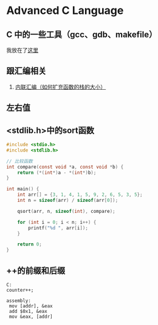 # Advanced C Language

## C 中的一些工具（gcc、gdb、makefile）
我放在了[这里](https://yaoyaolingbro.github.io/notebook/Missing%20semester/Linux/C/)

## 跟汇编相关

1. [内联汇编（如何扩充函数的栈的大小）](https://blog.csdn.net/qq_38600065/article/details/110321320)

## 左右值

## <stdlib.h>中的sort函数
```C
#include <stdio.h>
#include <stdlib.h>

// 比较函数
int compare(const void *a, const void *b) {
    return (*(int*)a - *(int*)b);
}

int main() {
    int arr[] = {3, 1, 4, 1, 5, 9, 2, 6, 5, 3, 5};
    int n = sizeof(arr) / sizeof(arr[0]);

    qsort(arr, n, sizeof(int), compare);

    for (int i = 0; i < n; i++) {
        printf("%d ", arr[i]);
    }

    return 0;
}
```

## ++的前缀和后缀

```
C:
counter++;

assembly:
 mov [addr], &eax
 add $0x1, &eax
 mov &eax, [addr]
```

